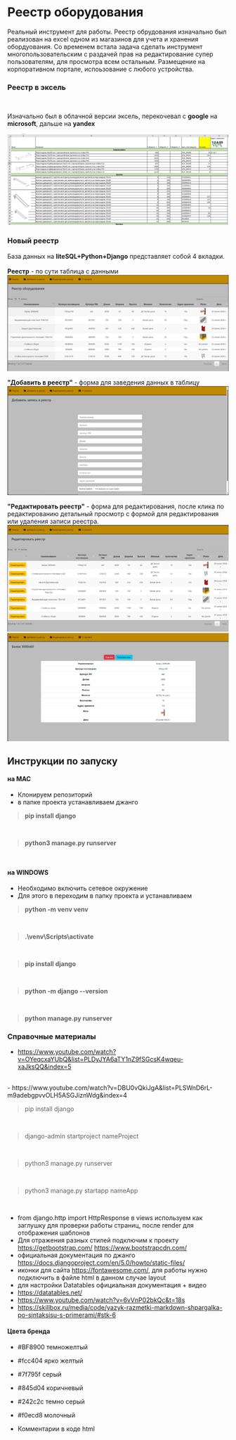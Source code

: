 # Реестр оборудoвания

Реальный инструмент для работы. 
Реестр обрудования изначально был реализован на excel одном из магазинов для учета и хранения обордуования.
Со временем встала задача сделать инструмент многопользовательским с раздачей прав
на редактирование супер пользователям, для просмотра всем остальным. 
Размещение на корпоративном портале, испоьзование с любого устройства.

### Реестр в эксель 
<br>

Изначально был в облачной версии эксель, 
перекочевал с __google__ на __microsoft__, дальше на **yandex** <br>


![picture](imageForReadme/table.png)


### Новый реестр 
База данных на  __liteSQL+Python+Django__  представляет собой 4 вкладки.<br> 
<br>**Реестр** - по сути таблица с данными 
![picture](imageForReadme/register.png)

**"Добавить в реестр"** - форма для заведения данных в таблицу
![picture2](imageForReadme/addRegister.png)

**"Редактировать реестр"** - форма для редактирования, после клика по редактированию детальный просмотр с формой для редактирования или удаления записи реестра.
![picture1](imageForReadme/editRegister.png)
![picture2](imageForReadme/detailView.png)

## Инструкции по запуску
#### на MAC
- Клонируем репозиторий
- в папке проекта устанавливаем джанго 

> **pip install django**
<br> 

> **python3 manage.py runserver**
<br>

#### на WINDOWS
- Необходимо включить сетевое окружение
- Для этого в переходим в папку проекта и устанавливаем
> **python -m venv venv**
<br>

> **.\venv\Scripts\activate**
<br>

> **pip install django**
<br>

> **python -m django --version**
<br>

> **python manage.py runserver**


### Справочные материалы

- https://www.youtube.com/watch?v=OYeqcxaYUbQ&list=PLDyJYA6aTY1nZ9fSGcsK4wqeu-xaJksQQ&index=5
<br>
- https://www.youtube.com/watch?v=DBU0vQkiJgA&list=PLSWnD6rL-m9adebgpvvOLH5ASGJiznWdg&index=4


> pip install django
<br>

> django-admin startproject nameProject
<br>

> python3 manage.py runserver 
<br>

> python3 manage.py startapp nameApp
<br> 

- from django.http import HttpResponse в views используем как заглушку для проверки работы страниц, после render для отображения шаблонов
- Для отражения разных стилей подключим к проекту https://getbootstrap.com/ https://www.bootstrapcdn.com/
- официальная документация по джанго https://docs.djangoproject.com/en/5.0/howto/static-files/
- иконки для сайта https://fontawesome.com/, для работы нужно подключить в файле html в данном случае layout
- для настройки Datatables  официальная документация + видео 
- https://datatables.net/
- https://www.youtube.com/watch?v=6vVnP02bkQc&t=18s
- https://skillbox.ru/media/code/yazyk-razmetki-markdown-shpargalka-po-sintaksisu-s-primerami/#stk-6
 



#### Цвета  бренда
- #BF8900 темножелтый
- #fcc404 ярко желтый
- #7f795f серый
- #845d04 коричневый
- #242c2c темно серый
- #f0ecd8 молочный

- Комментарии в коде html <!--    {% include 'main/test.html' %}-->
